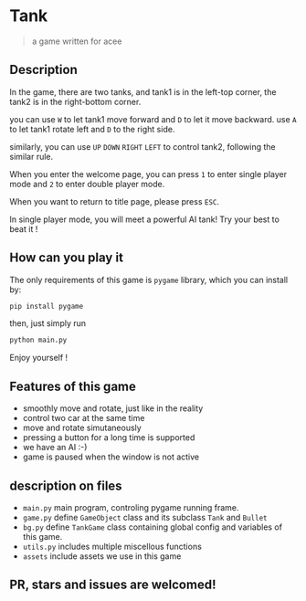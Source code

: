 # Tank
> a game written for acee

## Description
In the game, there are two tanks, and tank1 is in the left-top corner, the tank2 is in the right-bottom corner.

you can use `W` to let tank1 move forward and `D` to let it move backward. use `A` to let tank1 rotate left and `D` to the right side.

similarly, you can use `UP` `DOWN` `RIGHT` `LEFT` to control tank2, following the similar rule.

When you enter the welcome page, you can press `1` to enter single player mode and `2` to enter double player mode.

When you want to return to title page, please press `ESC`.

In single player mode, you will meet a powerful AI tank! Try your best to beat it !

## How can you play it
The only requirements of this game is `pygame` library, which you can install by:
```bash
pip install pygame
```
then, just simply run
```bash
python main.py
```
Enjoy yourself !

## Features of this game
* smoothly move and rotate, just like in the reality
* control two car at the same time
* move and rotate simutaneously
* pressing a button for a long time is supported
* we have an AI :-)
* game is paused when the window is not active


## description on files
* `main.py` main program, controling pygame running frame.
* `game.py` define `GameObject` class and its subclass `Tank` and `Bullet`
* `bg.py` define `TankGame` class containing global config and variables of this game.
* `utils.py` includes multiple miscellous functions
* `assets` include assets we use in this game

## PR, stars and issues are welcomed!